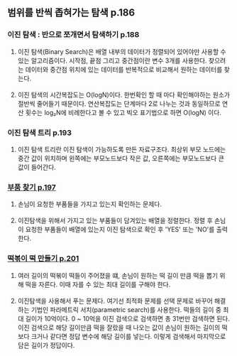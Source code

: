 ## 범위를 반씩 좁혀가는 탐색 p.186

### 이진 탐색 : 반으로 쪼개면서 탐색하기 p.188
1. 이진 탐색(Binary Search)은 배열 내부의 데이터가 정렬되어 있어야만 사용할 수 있는 알고리즘이다. 시작점, 끝점 그리고 중간점이란 변수 3개를 사용한다. 찾으려는 데이터와 중간점 위치에 있는 데이터를 반복적으로 비교해서 원하는 데이터를 찾는다.
   <br><br>
2. 이진 탐색의 시간복잡도는 O(logN)이다. 한번확인 할 때 마다 확인해야하는 원소가 절반씩 줄어들기 때문이다. 연산복잡도는 단계마다 2로 나누는 것과 동일하므로 연산 횟수는 log₂N에 비례한다고 볼 수 있고 빅오 표기법으로 하면 O(logN) 이다.

### 이진 탐색 트리 p.193
1. 이진 탐색 트리란 이진 탐색이 가능하도록 만든 자료구조다. 최상위 부모 노드에는 중간 값이 위치하며 왼쪽에는 부모노드보다 작은 값, 오른쪽에는 부모노드보다 큰 값이 들어간다.

### [부품 찾기 p.197](https://github.com/Nnagman/TIL/blob/main/algorithm/Books/src/thisIsCodingTest/part2/binarySearch/FindingParts.java)
1. 손님이 요청한 부품들을 가지고 있는지 확인하는 문제다.
   <br><br>
2. 이진탐색을 위해서 가지고 있는 부품들이 담겨있는 배열을 정렬한다. 정렬 후 손님이 요청한 부품들이 배열에 있는지 이진 탐색으로 확인 후 'YES' 또는 'NO'를 출력한다.

### [떡볶이 떡 만들기 p.201](https://github.com/Nnagman/TIL/blob/main/algorithm/Books/src/thisIsCodingTest/part2/binarySearch/MakingDdeokBokki.java)
1. 여러 길이의 떡볶이 떡들이 주어졌을 떄, 손님이 원하는 떡 길이 만큼 떡을 뽑기 위해 떡을 자른다. 이때 자를 수 있는 최대 길이를 구해야 한다.
   <br><br>
2. 이진탐색을 사용해서 푸는 문제다. 여기선 최적화 문제를 선택 문제로 바꾸어 해결하는 기법인 파라메트릭 서치(parametric search)를 사용한다. 떡들의 길이 중 최대 길이가 10억이다. 0 ~ 10억을 이진 검색으로 검색하면 총 31번만 검색하면 된다. 이진 검색으로 해당 길이만큼 떡을 잘랐을 때 나오는 값이 손님이 원하는 길이의 떡보다 크거나 같다면 정답 변수에 해당 길이를 넣는다. 이렇게 검색해서 마지막으로 담은 길이가 정답이다.